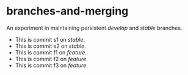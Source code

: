 # branches-and-merging

An experiment in maintaining persistent *develop* and *stable* branches.

* This is commit s1 on *stable*.
* This is commit s2 on *stable*.
* This is commit f1 on *feature*.
* This is commit f2 on *feature*.
* This is commit f3 on *feature*.
